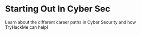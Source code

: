 # Starting Out In Cyber Sec

Learn about the different career paths in Cyber Security and how TryHackMe can help!

